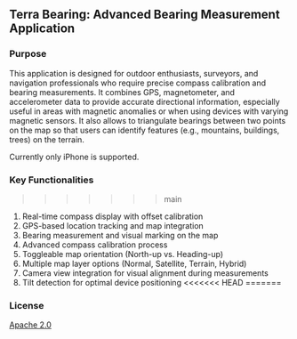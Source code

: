 
## Terra Bearing: Advanced Bearing Measurement Application

### Purpose
This application is designed for outdoor enthusiasts, surveyors, and navigation professionals who require precise compass calibration and bearing measurements. It combines GPS, magnetometer, and accelerometer data to provide accurate directional information, especially useful in areas with magnetic anomalies or when using devices with varying magnetic sensors. It also allows to  triangulate bearings between two points on the map so that users can identify features (e.g., mountains, buildings, trees) on the terrain.

Currently only iPhone is supported.

### Key Functionalities
>>>>>>> main
1. Real-time compass display with offset calibration
2. GPS-based location tracking and map integration
3. Bearing measurement and visual marking on the map
4. Advanced compass calibration process
5. Toggleable map orientation (North-up vs. Heading-up)
6. Multiple map layer options (Normal, Satellite, Terrain, Hybrid)
7. Camera view integration for visual alignment during measurements
8. Tilt detection for optimal device positioning
<<<<<<< HEAD
=======

### License

[Apache 2.0](LICENSE)

